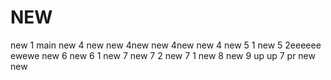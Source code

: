 # NEW
new 1
main
new 4
new new 4new new 4new new 4
new 5 1 
new 5 2eeeeee
ewewe
new 6
new 6 1
new 7
new 7 2
new 7 1
new 8
new 9
up up 7 pr
new new
